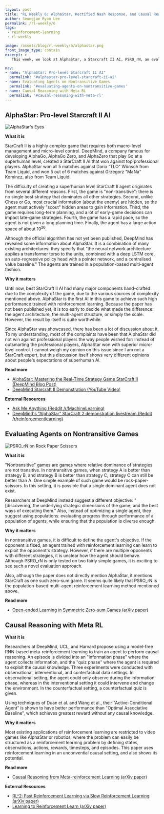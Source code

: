 ```yaml
---
layout: post
title: "RL Weekly 6: AlphaStar, Rectified Nash Response, and Causal Reasoning with Meta RL"
author: Seungjae Ryan Lee
permalink: /rl-weekly/6
tags:
 - reinforcement-learning
 - rl-weekly

image: /assets/blog/rl-weekly/6/alphastar.png
front_image_type: contain
excerpt: >
   This week, we look at AlphaStar, a Starcraft II AI, PSRO_rN, an evaluation algorithm encouraging diverse population of well-trained agents, and a novel Meta-RL approach for causal reasoning. All three results are from DeepMind.

nav:
- name: "AlphaStar: Pro-level Starcraft II AI"
  permalink: '#alphastar-pro-level-starcraft-ii-ai'
- name: Evaluating Agents on Nontransitive Games
  permalink: '#evaluating-agents-on-nontransitive-games'
- name: Causal Reasoning with Meta RL
  permalink: '#causal-reasoning-with-meta-rl'
---
```




## AlphaStar: Pro-level Starcraft II AI

<div class="w80" style="margin: 10px auto;">
  <img src="{{ absolute_url }}/assets/blog/rl-weekly/6/alphastar_attention.gif" alt="AlphaStar's Eyes">
</div>

**What it is**

StarCraft II is a highly complex game that requires both macro-level management and micro-level control. DeepMind, a company famous for developing AlphaGo, AlphaGo Zero, and AlphaZero that play Go at a superhuman level, created a StarCraft II AI that won against top professional players. AlphaStar won all 5 matches against Dario “TLO” Wünsch from Team Liquid, and won 5 out of 6 matches against Grzegorz "MaNa" Komincz, also from Team Liquid.

The difficulty of creating a superhuman level StarCraft II agent originates from several different reasons. First, the game is "non-transitive": there is no single best strategy that dominates all other strategies. Second, unlike Chess or Go, most crucial information (about the enemy) are hidden, so the agent must actively "scout" hidden areas to gain information. Third, the game requires long-term planning, and a lot of early-game decisions can impact late-game strategies. Fourth, the game has a rapid pace, so the agent is not given a long planning time. Finally, the agent has a large action space of about $10^{26}$.

Although the official algorithm has not yet been published, DeepMind has revealed some information about AlphaStar. It is a combination of many existing architectures: they specify that "the neural network architecture applies a transformer torso to the units, combined with a deep LSTM core, an auto-regressive policy head with a pointer network, and a centralised value baseline." The agents are trained in a population-based multi-agent fashion.

**Why it matters**

Until now, best StarCraft II AI had many major components hand-crafted due to the complexity of the game, due to the various sources of complexity mentioned above. AlphaStar is the first AI in this game to achieve such high performance trained with reinforcement learning. Because the paper has not been published yet, it is too early to decide what made the difference: the agent architecture, the multi-agent structure, or simply the scale. However, the result by itself is quite worthwhile.

Since AlphaStar was showcased, there has been a lot of discussion about it. To my understanding, most of the complaints have been that AlphaStar did not win against professional players the way people wished for: instead of outsmarting the professional players, AlphaStar won with superior micro-level control. I cannot weigh my opinion on this issue since I am not a StarCraft expert, but this discussion itself shows very different opinions about people's expectations of superhuman AI.

**Read more**

- [AlphaStar: Mastering the Real-Time Strategy Game StarCraft II (DeepMind Blog Post)](https://deepmind.com/blog/alphastar-mastering-real-time-strategy-game-starcraft-ii/)
- [DeepMind Starcraft II Demonstration (YouTube Video)](https://www.youtube.com/watch?v=cUTMhmVh1qs)

**External Resources**

- [Ask Me Anything (Reddit /r/MachineLearning)](https://www.reddit.com/r/MachineLearning/comments/ajgzoc/we_are_oriol_vinyals_and_david_silver_from/)
- [DeepMind's "AlphaStar" StarCraft 2 demonstration livestream (Reddit /r/reinforcementlearning)](https://www.reddit.com/r/reinforcementlearning/comments/ajeg5m/deepminds_alphastar_starcraft_2_demonstration/)



## Evaluating Agents on Nontransitive Games

<div class="w80" style="margin: 10px auto;">
  <img src="{{ absolute_url }}/assets/blog/rl-weekly/6/psro_rn.png" alt="PSRO_rN on Rock Paper Scissors">
</div>

**What it is**

"Nontransitive" games are games where relative dominance of strategies are not transitive. In nontransitive games, when strategy A is better than strategy B, and strategy B is better than strategy C, strategy C can still be better than A. One simple example of such game would be rock-paper-scissors. In this setting, it is possible that a single dominant agent does not exist.

Researchers at DeepMind instead suggest a different objective: "[discovering] the underlying strategic dimensions of the game, and the best ways of executing them." Also, instead of optimizing a single agent, they suggest using populations: evaluating progress through performance of a population of agents, while ensuring that the population is diverse enough.

**Why it matters**

In nontransitive games, it is difficult to define the agent's objective. If the opponent is fixed, an agent trained with reinforcement learning can learn to exploit the opponent's strategy. However, if there are multiple opponents with different strategies, it is unclear how the agent should behave. Although PSRO_rN is only tested on two fairly simple games, it is exciting to see such a novel evaluation approach.

Also, although the paper does not directly mention AlphaStar, it mentions StarCraft as one such zero-sum game. It seems quite likely that PSRO_rN is the population-based multi-agent reinforcement learning method mentioned above.

**Read more**

- [Open-ended Learning in Symmetric Zero-sum Games (arXiv paper)](https://arxiv.org/abs/1901.08106)



## Causal Reasoning with Meta RL

**What it is**

Researchers at DeepMind, UCL, and Harvard propose using a model-free RNN-based meta-reinforcement learning to train an agent to perform causal reasoning. An episode is divided into an "information phase" where the agent collects information, and the "quiz phase" where the agent is required to exploit the causal knowledge. Three experiments were conducted with observational, interventional, and conterfactual data settings. In observational setting, the agent could only observe during the information phase, whereas in the interventional setting it could intervene and change the environment. In the counterfactual setting, a counterfactual quiz is given.

Using techniques of Duan et al. and Wang et al., their "Active-Conditional Agent" is shown to have better performance than "Optimal Associative Baseline", which achieves greatest reward without any causal knowledge.

**Why it matters**

Most existing applications of reinforcement learning are restricted to video games like AlphaStar or robotics, where the problem can easily be structured as a reinforcement learning problem by defining states, observations, actions, rewards, timesteps, and episodes. This paper uses reinforcement learning in an unconvential causal setting, and also shows its potential.

**Read more**

- [Causal Reasoning from Meta-reinforcement Learning (arXiv paper)](https://arxiv.org/abs/1901.08162)

**External Resources**

- [RL^2: Fast Reinforcement Learning via Slow Reinforcement Learning (arXiv paper)](https://arxiv.org/abs/1611.02779)
- [Learning to Reinforcement Learn (arXiv paper)](https://arxiv.org/abs/1611.05763)
